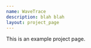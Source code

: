 ```yaml
---
name: WaveTrace
description: blah blah
layout: project_page
---
```


This is an example project page.